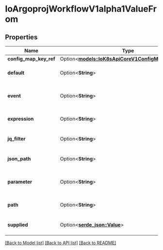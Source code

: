 # IoArgoprojWorkflowV1alpha1ValueFrom

## Properties

Name | Type | Description | Notes
------------ | ------------- | ------------- | -------------
**config_map_key_ref** | Option<[**models::IoK8sApiCoreV1ConfigMapKeySelector**](io.k8s.api.core.v1.ConfigMapKeySelector.md)> |  | [optional]
**default** | Option<**String**> | Default specifies a value to be used if retrieving the value from the specified source fails | [optional]
**event** | Option<**String**> | Selector (https://github.com/expr-lang/expr) that is evaluated against the event to get the value of the parameter. E.g. `payload.message` | [optional]
**expression** | Option<**String**> | Expression, if defined, is evaluated to specify the value for the parameter | [optional]
**jq_filter** | Option<**String**> | JQFilter expression against the resource object in resource templates | [optional]
**json_path** | Option<**String**> | JSONPath of a resource to retrieve an output parameter value from in resource templates | [optional]
**parameter** | Option<**String**> | Parameter reference to a step or dag task in which to retrieve an output parameter value from (e.g. '{{steps.mystep.outputs.myparam}}') | [optional]
**path** | Option<**String**> | Path in the container to retrieve an output parameter value from in container templates | [optional]
**supplied** | Option<[**serde_json::Value**](.md)> | SuppliedValueFrom is a placeholder for a value to be filled in directly, either through the CLI, API, etc. | [optional]

[[Back to Model list]](../README.md#documentation-for-models) [[Back to API list]](../README.md#documentation-for-api-endpoints) [[Back to README]](../README.md)


